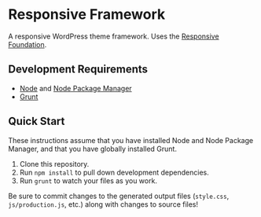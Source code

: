 # Responsive Framework

A responsive WordPress theme framework. Uses the [Responsive Foundation](https://github.com/bu-ist/responsive-foundation/).

## Development Requirements

* [Node](http://nodejs.org/) and [Node Package Manager](https://github.com/npm/npm)
* [Grunt](http://gruntjs.com/)

## Quick Start

These instructions assume that you have installed Node and Node Package Manager, and that you have globally installed Grunt.

1. Clone this repository.
2. Run `npm install` to pull down development dependencies.
3. Run `grunt` to watch your files as you work.

Be sure to commit changes to the generated output files (`style.css`, `js/production.js`, etc.) along with changes to source files!
